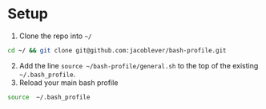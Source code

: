 # Setup

1. Clone the repo into `~/`
```sh
cd ~/ && git clone git@github.com:jacoblever/bash-profile.git
```
2. Add the line `source ~/bash-profile/general.sh` to the top of the existing `~/.bash_profile`.
3. Reload your main bash profile
```sh
source  ~/.bash_profile
```
